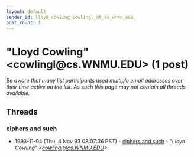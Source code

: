 ```yaml
---
layout: default
sender_id: lloyd_cowling_cowlingl_at_cs_wnmu_edu_
post_count: 1
---
```


# "Lloyd Cowling"  <cowlingl<span>@</span>cs.WNMU.EDU> (1 post)

_Be aware that many list participants used multiple email addresses over their time active on the list. As such this page may not contain all threads available._

## Threads

### ciphers and such
+ 1993-11-04 (Thu, 4 Nov 93 08:07:36 PST) - [ciphers and such](/archive/1993/11/56c2f81f4ac58adf9e82d3cd5c63218be5141259f17a26129490d4175667b4e8) - _"Lloyd Cowling"  \<cowlingl@cs.WNMU.EDU\>_

